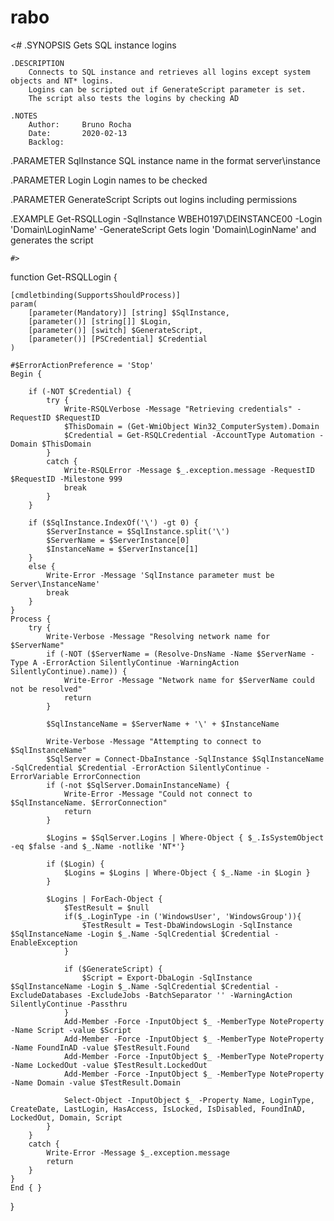 # rabo

<#
    .SYNOPSIS
        Gets SQL instance logins

    .DESCRIPTION
        Connects to SQL instance and retrieves all logins except system objects and NT* logins.
        Logins can be scripted out if GenerateScript parameter is set.
        The script also tests the logins by checking AD

    .NOTES
        Author:     Bruno Rocha
        Date:       2020-02-13
        Backlog:


   .PARAMETER SqlInstance
         SQL instance name in the format server\instance

   .PARAMETER Login
        Login names to be checked

   .PARAMETER GenerateScript
        Scripts out logins including permissions

   .EXAMPLE
        Get-RSQLLogin -SqlInstance WBEH0197\DEINSTANCE00 -Login 'Domain\LoginName' -GenerateScript
        Gets login 'Domain\LoginName' and generates the script

    #>
function Get-RSQLLogin {

    [cmdletbinding(SupportsShouldProcess)]
    param(
        [parameter(Mandatory)] [string] $SqlInstance,
        [parameter()] [string[]] $Login,
        [parameter()] [switch] $GenerateScript,
        [parameter()] [PSCredential] $Credential
    )

    #$ErrorActionPreference = 'Stop'
    Begin {

        if (-NOT $Credential) {
            try {
                Write-RSQLVerbose -Message "Retrieving credentials" -RequestID $RequestID
                $ThisDomain = (Get-WmiObject Win32_ComputerSystem).Domain
                $Credential = Get-RSQLCredential -AccountType Automation -Domain $ThisDomain
            }
            catch {
                Write-RSQLError -Message $_.exception.message -RequestID $RequestID -Milestone 999
                break
            }
        }

        if ($SqlInstance.IndexOf('\') -gt 0) {
            $ServerInstance = $SqlInstance.split('\')
            $ServerName = $ServerInstance[0]
            $InstanceName = $ServerInstance[1]
        }
        else {
            Write-Error -Message 'SqlInstance parameter must be Server\InstanceName'
            break
        }
    }
    Process {
        try {
            Write-Verbose -Message "Resolving network name for $ServerName"
            if (-NOT ($ServerName = (Resolve-DnsName -Name $ServerName -Type A -ErrorAction SilentlyContinue -WarningAction SilentlyContinue).name)) {
                Write-Error -Message "Network name for $ServerName could not be resolved"
                return
            }

            $SqlInstanceName = $ServerName + '\' + $InstanceName

            Write-Verbose -Message "Attempting to connect to $SqlInstanceName"
            $SqlServer = Connect-DbaInstance -SqlInstance $SqlInstanceName -SqlCredential $Credential -ErrorAction SilentlyContinue -ErrorVariable ErrorConnection
            if (-not $SqlServer.DomainInstanceName) {
                Write-Error -Message "Could not connect to $SqlInstanceName. $ErrorConnection"
                return
            }

            $Logins = $SqlServer.Logins | Where-Object { $_.IsSystemObject -eq $false -and $_.Name -notlike 'NT*'}

            if ($Login) {
                $Logins = $Logins | Where-Object { $_.Name -in $Login }
            }

            $Logins | ForEach-Object {
                $TestResult = $null
                if($_.LoginType -in ('WindowsUser', 'WindowsGroup')){
                    $TestResult = Test-DbaWindowsLogin -SqlInstance $SqlInstanceName -Login $_.Name -SqlCredential $Credential -EnableException
                }

                if ($GenerateScript) {
                    $Script = Export-DbaLogin -SqlInstance $SqlInstanceName -Login $_.Name -SqlCredential $Credential -ExcludeDatabases -ExcludeJobs -BatchSeparator '' -WarningAction SilentlyContinue -Passthru
                }
                Add-Member -Force -InputObject $_ -MemberType NoteProperty -Name Script -value $Script
                Add-Member -Force -InputObject $_ -MemberType NoteProperty -Name FoundInAD -value $TestResult.Found
                Add-Member -Force -InputObject $_ -MemberType NoteProperty -Name LockedOut -value $TestResult.LockedOut
                Add-Member -Force -InputObject $_ -MemberType NoteProperty -Name Domain -value $TestResult.Domain

                Select-Object -InputObject $_ -Property Name, LoginType, CreateDate, LastLogin, HasAccess, IsLocked, IsDisabled, FoundInAD, LockedOut, Domain, Script
            }
        }
        catch {
            Write-Error -Message $_.exception.message
            return
        }
    }
    End { }
}
